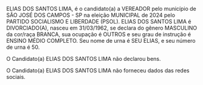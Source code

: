 ELIAS DOS SANTOS LIMA, é o candidato(a) a VEREADOR pelo município de SÃO JOSÉ DOS CAMPOS - SP na eleição MUNICIPAL de 2024 pelo PARTIDO SOCIALISMO E LIBERDADE (PSOL). ELIAS DOS SANTOS LIMA é DIVORCIADO(A), nasceu em 31/03/1962, se declara do gênero MASCULINO da cor/raça BRANCA, sua ocupação é OUTROS e seu grau de instrução é ENSINO MÉDIO COMPLETO. Seu nome de urna é SEU ELIAS, e seu número de urna é 50.

O Candidato(a) ELIAS DOS SANTOS LIMA não declarou bens.


O Candidato(a) ELIAS DOS SANTOS LIMA não forneceu dados das redes sociais.